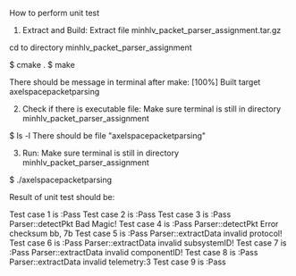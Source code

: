 How to perform unit test

1) Extract and Build:
Extract file minhlv_packet_parser_assignment.tar.gz

cd to directory minhlv_packet_parser_assignment

$ cmake .
$ make

There should be message in terminal after make:
[100%] Built target axelspacepacketparsing

2) Check if there is executable file:
Make sure terminal is still in directory minhlv_packet_parser_assignment

$ ls -l
There should be file "axelspacepacketparsing"

3) Run:
Make sure terminal is still in directory minhlv_packet_parser_assignment

$ ./axelspacepacketparsing

Result of unit test should be:

Test case 1 is :Pass
Test case 2 is :Pass
Test case 3 is :Pass
Parser::detectPkt Bad Magic!
Test case 4 is :Pass
Parser::detectPkt Error checksum bb, 7b
Test case 5 is :Pass
Parser::extractData invalid protocol!
Test case 6 is :Pass
Parser::extractData invalid subsystemID!
Test case 7 is :Pass
Parser::extractData invalid componentID!
Test case 8 is :Pass
Parser::extractData invalid telemetry:3
Test case 9 is :Pass
